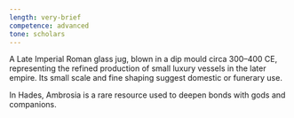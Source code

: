 ```yaml
---
length: very-brief
competence: advanced
tone: scholars
---
```

A Late Imperial Roman glass jug, blown in a dip mould circa 300–400 CE, representing the refined production of small luxury vessels in the later empire. Its small scale and fine shaping suggest domestic or funerary use.

<!-- more -->

In Hades, Ambrosia is a rare resource used to deepen bonds with gods and companions.
